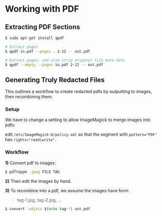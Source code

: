 # Working with PDF

## Extracting PDF Sections

```sh
$ sudo apt-get install qpdf

# Extract pages
$ qpdf in.pdf --pages . 2-12 -- out.pdf

# Extract pages, and also strip original file meta data
$ qpdf --empty --pages in.pdf 2-12 -- out.pdf
```


## Generating Truly Redacted Files

This outlines a workflow to create redacted pdfs by outputting to images, then recombining them.

### Setup

We have to change a setting to allow ImageMagick to merge images into pdfs:

edit `/etc/ImageMagick-6/policy.xml` so that the segment with `pattern="PDF"`
has `rights="read|write"`.

### Workflow

**1)** Convert pdf to images:

```sh
$ pdftoppm -jpeg FILE TAG
```

**2)** Then edit the images by hand.

**3)** To recombine into a pdf, we assume the images have form:

> tag-1.jpg, tag-2.jpg, ...

```sh
$ convert -adjoin $(echo tag-*) out.pdf
```


